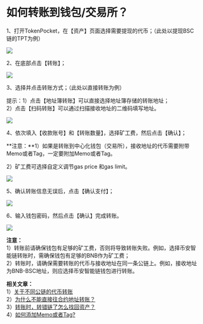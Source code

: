 # 如何转账到钱包/交易所？

1、打开TokenPocket，在【资产】页面选择需要提现的代币；（此处以提现BSC链的TPT为例）

![](../.gitbook/assets/shou-kuan-1.jpg)

2、在底部点击【转账】；

![](../.gitbook/assets/2.jpg)

3、选择并点击转账方式；（此处以直接转账为例）

提示：1）点击【地址簿转账】可以直接选择地址簿存储的转账地址；  
2）点击【扫码转账】可以通过扫描接收地址的二维码填写地址。

![](../.gitbook/assets/zhuan-zhang-3.jpg)

4、依次填入【收款账号】和【转账数量】，选择矿工费，然后点击【确认】；

**注意：**1）如果是转账到中心化钱包（交易所），接收地址的代币需要附带Memo或者Tag，一定要附加Memo或者Tag。

2）矿工费可选择自定义调节gas price 和gas limit。

![](../.gitbook/assets/zhuan-zhang-4.jpg)

5、确认转账信息无误后，点击【确认支付】；

![](../.gitbook/assets/zhuan-zhang-5%20%281%29.jpg)

6、输入钱包密码，然后点击【确认】完成转账。

![](../.gitbook/assets/zhuan-zhang-6.jpg)

**注意：**  
1）转账前请确保钱包有足够的矿工费，否则将导致转账失败。例如，选择币安智能链转账时，需确保钱包有足够的BNB作为矿工费；  
2）转账时，请确保需要转账的代币与接收地址在同一条公链上。例如，接收地址为BNB-BSC地址，则应选择币安智能链钱包进行转账。

  
**相关文章：**  
1）[关于不同公链的代币转账](https://tphelp.gitbook.io/cn/wallet-operation/about-public-chain-transfer)  
2）[为什么不能直接往合约地址转账？](https://tphelp.gitbook.io/cn/wallet-operation/about-public-chain-transfer/not-transfer-to-contract)  
3）[转账时，转错链了怎么找回资产？](https://tp-lab.tokenpocket.pro/AssetsFind/index.html?locale=zh#/)  
4）[如何添加Memo或者Tag?](https://tphelp.gitbook.io/en/transfer-tutorial/how-to-add-memo-when-transferring)

